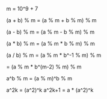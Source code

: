 m = 10^9 + 7

(a + b) % m = (a % m + b % m) % m

(a - b) % m = (a % m - b % m) % m

(a * b) % m = (a % m * b % m) % m

(a / b) % m = (a % m * b^-1 % m) % m

= (a % m * b^(m-2) % m) % m

a^b % m = (a % m)^b % m

a^2k = (a^2)^k
a^2k+1 = a * (a^2)^k